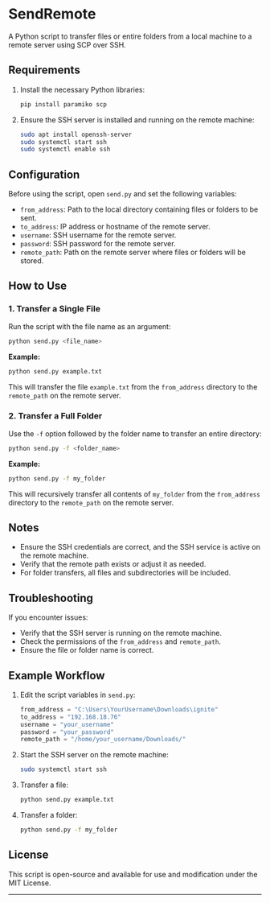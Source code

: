 # SendRemote
A Python script to transfer files or entire folders from a local machine to a remote server using SCP over SSH.

## Requirements

1. Install the necessary Python libraries:
   ```bash
   pip install paramiko scp
   ```

2. Ensure the SSH server is installed and running on the remote machine:
   ```bash
   sudo apt install openssh-server
   sudo systemctl start ssh
   sudo systemctl enable ssh
   ```

## Configuration

Before using the script, open `send.py` and set the following variables:

- `from_address`: Path to the local directory containing files or folders to be sent.
- `to_address`: IP address or hostname of the remote server.
- `username`: SSH username for the remote server.
- `password`: SSH password for the remote server.
- `remote_path`: Path on the remote server where files or folders will be stored.

## How to Use

### 1. Transfer a Single File

Run the script with the file name as an argument:
```bash
python send.py <file_name>
```

**Example:**
```bash
python send.py example.txt
```
This will transfer the file `example.txt` from the `from_address` directory to the `remote_path` on the remote server.

### 2. Transfer a Full Folder

Use the `-f` option followed by the folder name to transfer an entire directory:
```bash
python send.py -f <folder_name>
```

**Example:**
```bash
python send.py -f my_folder
```
This will recursively transfer all contents of `my_folder` from the `from_address` directory to the `remote_path` on the remote server.

## Notes

- Ensure the SSH credentials are correct, and the SSH service is active on the remote machine.
- Verify that the remote path exists or adjust it as needed.
- For folder transfers, all files and subdirectories will be included.

## Troubleshooting

If you encounter issues:
- Verify that the SSH server is running on the remote machine.
- Check the permissions of the `from_address` and `remote_path`.
- Ensure the file or folder name is correct.

## Example Workflow

1. Edit the script variables in `send.py`:
   ```python
   from_address = "C:\Users\YourUsername\Downloads\ignite"
   to_address = "192.168.18.76"
   username = "your_username"
   password = "your_password"
   remote_path = "/home/your_username/Downloads/"
   ```

2. Start the SSH server on the remote machine:
   ```bash
   sudo systemctl start ssh
   ```

3. Transfer a file:
   ```bash
   python send.py example.txt
   ```

4. Transfer a folder:
   ```bash
   python send.py -f my_folder
   ```

## License

This script is open-source and available for use and modification under the MIT License.

---
